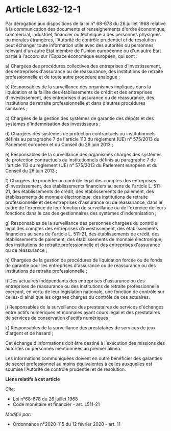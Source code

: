 # Article L632-12-1

Par dérogation aux dispositions de la loi n° 68-678 du 26 juillet 1968 relative à la communication des documents et
renseignements d'ordre économique, commercial, industriel, financier ou technique à des personnes physiques ou morales
étrangères, l'Autorité de contrôle prudentiel et de résolution peut échanger toute information utile avec des autorités ou
personnes relevant d'un autre Etat membre de l'Union européenne ou d'un autre Etat partie à l'accord sur l'Espace économique
européen, qui sont :

a) Chargées des procédures collectives des entreprises d'investissement, des entreprises d'assurance ou de réassurance, des
institutions de retraite professionnelle et de toute autre procédure analogue ;

b) Responsables de la surveillance des organismes impliqués dans la liquidation et la faillite des établissements de crédit
et des entreprises d'investissement, des entreprises d'assurance ou de réassurance, des institutions de retraite
professionnelle et dans d'autres procédures similaires ;

c) Chargées de la gestion des systèmes de garantie des dépôts et des systèmes d'indemnisation des investisseurs ;

d) Chargées des systèmes de protection contractuels ou institutionnels définis au paragraphe 7 de l'article 113 du règlement
(UE) n° 575/2013 du Parlement européen et du Conseil du 26 juin 2013 ;

e) Responsables de la surveillance des organismes chargés des systèmes de protection contractuels ou institutionnels définis
au paragraphe 7 de l'article 113 du règlement (UE) n° 575/2013 du Parlement européen et du Conseil du 26 juin 2013 ;

f) Chargées de procéder au contrôle légal des comptes des entreprises d'investissement, des établissements financiers au sens
de l'article L. 511-21, des établissements de crédit, des établissements de paiement, des établissements de monnaie
électronique, des institutions de retraite professionnelle et des entreprises d'assurance ou de réassurance, dans le cadre de
l'exercice de leur fonction de surveillance ou de l'exercice de leurs fonctions dans le cas des gestionnaires des systèmes
d'indemnisation ;

g) Responsables de la surveillance des personnes chargées du contrôle légal des comptes des entreprises d'investissement, des
établissements financiers au sens de l'article L. 511-21, des établissements de crédit, des établissements de paiement, des
établissements de monnaie électronique, des institutions de retraite professionnelle et des entreprises d'assurance ou de
réassurance ;

h) Chargées de la gestion de procédures de liquidation forcée ou de fonds de garantie pour les entreprises d'assurance ou de
réassurance ou des institutions de retraite professionnelle ;

i) Des actuaires indépendants des entreprises d'assurance ou des entreprises de réassurance ou des institutions de retraite
professionnelle exerçant, en vertu de leur législation nationale, une fonction de contrôle sur celles-ci ainsi que les
organes chargés du contrôle de ces actuaires.

j) Responsables de la surveillance des prestataires de services d'échanges entre actifs numériques et monnaies ayant cours
légal et des prestataires de services de conservation d'actifs numériques ;

k) Responsables de la surveillance des prestataires de services de jeux d'argent et de hasard ;

Cet échange d'informations doit être destiné à l'exécution des missions des autorités ou personnes mentionnées au premier
alinéa.

Les informations communiquées doivent en outre bénéficier des garanties de secret professionnel au moins équivalentes à
celles auxquelles est soumise l'Autorité de contrôle prudentiel et de résolution.

**Liens relatifs à cet article**

_Cite_:

  - Loi n°68-678 du 26 juillet 1968
  - Code monétaire et financier - art. L511-21

_Modifié par_:

  - Ordonnance n°2020-115 du 12 février 2020 - art. 11

